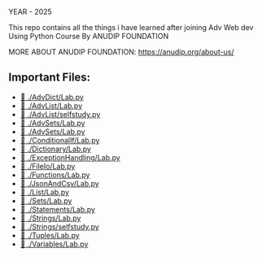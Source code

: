 YEAR - 2025

This repo contains all the things i have learned after joining Adv Web dev Using Python Course By ANUDIP FOUNDATION

MORE ABOUT ANUDIP FOUNDATION: https://anudip.org/about-us/

## Important Files:

- [📌 ./AdvDict/Lab.py](./AdvDict/Lab.py)
- [📌 ./AdvList/Lab.py](./AdvList/Lab.py)
- [📌 ./AdvList/selfstudy.py](./AdvList/selfstudy.py)
- [📌 ./AdvSets/Lab.py](./AdvSets/Lab.py)
- [📌 ./AdvSets/Lab.py](./AdvSets/selfstudy.py)
- [📌 ./ConditionalIf/Lab.py](./ConditionalIf/Lab.py)
- [📌 ./Dictionary/Lab.py](./Dictionary/Lab.py)
- [📌 ./ExceptionHandling/Lab.py](./ExceptionHandling/Lab.py)
- [📌 ./FileIo/Lab.py](./FileIo/Lab.py)
- [📌 ./Functions/Lab.py](./Functions/Lab.py)
- [📌 ./JsonAndCsv/Lab.py](./JsonAndCsv/Lab.py)
- [📌 ./List/Lab.py](./List/Lab.py)
- [📌 ./Sets/Lab.py](./Sets/Lab.py)
- [📌 ./Statements/Lab.py](./Statements/Lab.py)
- [📌 ./Strings/Lab.py](./Strings/Lab.py)
- [📌 ./Strings/selfstudy.py](./Strings/selfstudy.py)
- [📌 ./Tuples/Lab.py](./Tuples/Lab.py)
- [📌 ./Variables/Lab.py](./Variables/Lab.py)
